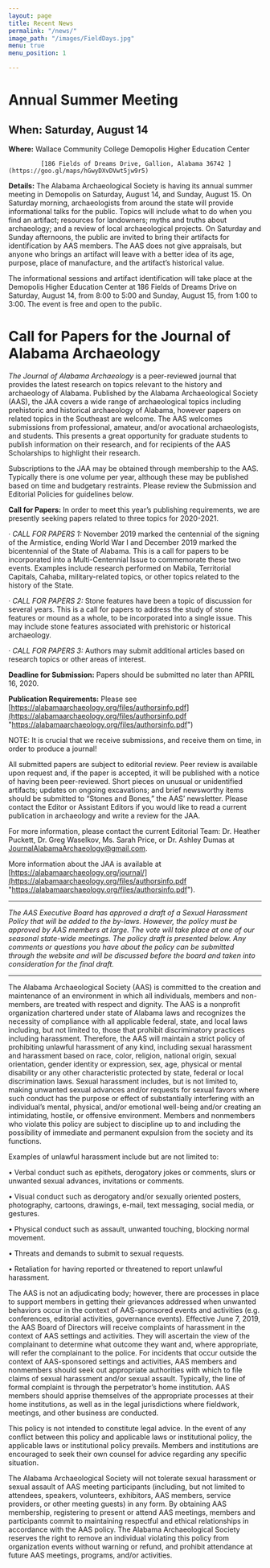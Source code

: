 ```yaml
---
layout: page
title: Recent News
permalink: "/news/"
image_path: "/images/FieldDays.jpg"
menu: true
menu_position: 1

---
```

# **Annual Summer Meeting**

## When: Saturday, August 14

**Where:** Wallace Community College Demopolis Higher Education Center

             [186 Fields of Dreams Drive, Gallion, Alabama 36742 ](https://goo.gl/maps/hGwyDXvDVwt5jw9r5)

**Details:** The Alabama Archaeological Society is having its annual summer meeting in Demopolis on Saturday, August 14, and Sunday, August 15. On Saturday morning, archaeologists from around the state will provide informational talks for the public. Topics will include what to do when you find an artifact; resources for landowners; myths and truths about archaeology; and a review of local archaeological projects. On Saturday and Sunday afternoons, the public are invited to bring their artifacts for identification by AAS members. The AAS does not give appraisals, but anyone who brings an artifact will leave with a better idea of its age, purpose, place of manufacture, and the artifact’s historical value.

The informational sessions and artifact identification will take place at the Demopolis Higher Education Center at 186 Fields of Dreams Drive on Saturday, August 14, from 8:00 to 5:00 and Sunday, August 15, from 1:00 to 3:00. The event is free and open to the public.

# Call for Papers for the Journal of Alabama Archaeology

_The Journal of Alabama Archaeology_ is a peer-reviewed journal that provides the latest research on topics relevant to the history and archaeology of Alabama. Published by the Alabama Archaeological Society (AAS), the JAA covers a wide range of archaeological topics including prehistoric and historical archaeology of Alabama, however papers on related topics in the Southeast are welcome. The AAS welcomes submissions from professional, amateur, and/or avocational archaeologists, and students. This presents a great opportunity for graduate students to publish information on their research, and for recipients of the AAS Scholarships to highlight their research.

Subscriptions to the JAA may be obtained through membership to the AAS. Typically there is one volume per year, although these may be published based on time and budgetary restraints. Please review the Submission and Editorial Policies for guidelines below.

**Call for Papers:** In order to meet this year’s publishing requirements, we are presently seeking papers related to three topics for 2020-2021.

· _CALL FOR PAPERS 1:_ November 2019 marked the centennial of the signing of the Armistice, ending World War I and December 2019 marked the bicentennial of the State of Alabama. This is a call for papers to be incorporated into a Multi-Centennial Issue to commemorate these two events. Examples include research performed on Mabila, Territorial Capitals, Cahaba, military-related topics, or other topics related to the history of the State.

· _CALL FOR PAPERS 2:_ Stone features have been a topic of discussion for several years. This is a call for papers to address the study of stone features or mound as a whole, to be incorporated into a single issue. This may include stone features associated with prehistoric or historical archaeology.

· _CALL FOR PAPERS 3:_ Authors may submit additional articles based on research topics or other areas of interest.

**Deadline for Submission:** Papers should be submitted no later than APRIL 16, 2020.

**Publication Requirements:** Please see [https://alabamaarchaeology.org/files/authorsinfo.pdf](https://alabamaarchaeology.org/files/authorsinfo.pdf "https://alabamaarchaeology.org/files/authorsinfo.pdf")

NOTE: It is crucial that we receive submissions, and receive them on time, in order to produce a journal!

All submitted papers are subject to editorial review. Peer review is available upon request and, if the paper is accepted, it will be published with a notice of having been peer-reviewed. Short pieces on unusual or unidentified artifacts; updates on ongoing excavations; and brief newsworthy items should be submitted to “Stones and Bones,” the AAS’ newsletter. Please contact the Editor or Assistant Editors if you would like to read a current publication in archaeology and write a review for the JAA.

For more information, please contact the current Editorial Team: Dr. Heather Puckett, Dr. Greg Waselkov, Ms. Sarah Price, or Dr. Ashley Dumas at [JournalAlabamaArchaeology@gmail.com](mailto:JournalAlabamaArchaeology@gmail.com).

More information about the JAA is available at [https://alabamaarchaeology.org/journal/](https://alabamaarchaeology.org/files/authorsinfo.pdf "https://alabamaarchaeology.org/files/authorsinfo.pdf").

***

_The AAS Executive Board has approved a draft of a Sexual Harassment Policy that will be added to the by-laws. However, the policy must be approved by AAS members at large. The vote will take place at one of our seasonal state-wide meetings. The policy draft is presented below. Any comments or questions you have about the policy can be submitted through the website and will be discussed before the board and taken into consideration for the final draft._

***

The Alabama Archaeological Society (AAS) is committed to the creation and maintenance of an environment in which all individuals, members and non-members, are treated with respect and dignity. The AAS is a nonprofit organization chartered under state of Alabama laws and recognizes the necessity of compliance with all applicable federal, state, and local laws including, but not limited to, those that prohibit discriminatory practices including harassment. Therefore, the AAS will maintain a strict policy of prohibiting unlawful harassment of any kind, including sexual harassment and harassment based on race, color, religion, national origin, sexual orientation, gender identity or expression, sex, age, physical or mental disability or any other characteristic protected by state, federal or local discrimination laws. Sexual harassment includes, but is not limited to, making unwanted sexual advances and/or requests for sexual favors where such conduct has the purpose or effect of substantially interfering with an individual’s mental, physical, and/or emotional well-being and/or creating an intimidating, hostile, or offensive environment. Members and nonmembers who violate this policy are subject to discipline up to and including the possibility of immediate and permanent expulsion from the society and its functions.

Examples of unlawful harassment include but are not limited to:

• Verbal conduct such as epithets, derogatory jokes or comments, slurs or unwanted sexual advances, invitations or comments.

• Visual conduct such as derogatory and/or sexually oriented posters, photography, cartoons, drawings, e-mail, text messaging, social media, or gestures.

• Physical conduct such as assault, unwanted touching, blocking normal movement.

• Threats and demands to submit to sexual requests.

• Retaliation for having reported or threatened to report unlawful harassment.

The AAS is not an adjudicating body; however, there are processes in place to support members in getting their grievances addressed when unwanted behaviors occur in the context of AAS-sponsored events and activities (e.g. conferences, editorial activities, governance events). Effective June 7, 2019, the AAS Board of Directors will receive complaints of harassment in the context of AAS settings and activities. They will ascertain the view of the complainant to determine what outcome they want and, where appropriate, will refer the complainant to the police. For incidents that occur outside the context of AAS-sponsored settings and activities, AAS members and nonmembers should seek out appropriate authorities with which to file claims of sexual harassment and/or sexual assault. Typically, the line of formal complaint is through the perpetrator’s home institution. AAS members should apprise themselves of the appropriate processes at their home institutions, as well as in the legal jurisdictions where fieldwork, meetings, and other business are conducted.

This policy is not intended to constitute legal advice. In the event of any conflict between this policy and applicable laws or institutional policy, the applicable laws or institutional policy prevails. Members and institutions are encouraged to seek their own counsel for advice regarding any specific situation.

The Alabama Archaeological Society will not tolerate sexual harassment or sexual assault of AAS meeting participants (including, but not limited to attendees, speakers, volunteers, exhibitors, AAS members, service providers, or other meeting guests) in any form. By obtaining AAS membership, registering to present or attend AAS meetings, members and participants commit to maintaining respectful and ethical relationships in accordance with the AAS policy. The Alabama Archaeological Society reserves the right to remove an individual violating this policy from organization events without warning or refund, and prohibit attendance at future AAS meetings, programs, and/or activities.